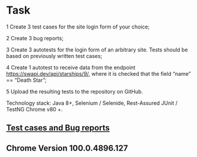 # Task

1 Create 3 test cases for the site login form of your choice;

2 Create 3 bug reports;

3 Create 3 autotests for the login form of an arbitrary site. Tests should be based on previously written test cases;

4 Create 1 autotest to receive data from the endpoint https://swapi.dev/api/starships/9/, where it is checked that the field “name” == “Death Star”;

5 Upload the resulting tests to the repository on GitHub.

Technology stack:
Java 8+,
Selenium / Selenide,
Rest-Assured
JUnit / TestNG
Chrome v80 +.



## [Test cases and Bug reports](https://docs.google.com/spreadsheets/d/1_HWrxHWOfkTXatzu5WpRHXiKRYOzAMkQJ10GazeIF_8/edit?usp=sharing)
## Chrome Version 100.0.4896.127
